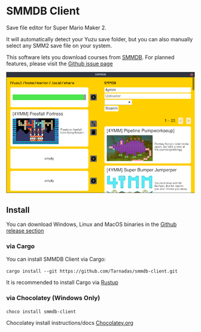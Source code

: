 # SMMDB Client

Save file editor for Super Mario Maker 2.

It will automatically detect your Yuzu save folder, but you can also manually select any SMM2 save file on your system.

This software lets you download courses from [SMMDB](https://smmdb.net).
For planned features, please visit the [Github issue page](https://github.com/Tarnadas/smmdb-client/issues)

![](./assets/screenshot.png)

## Install

You can download Windows, Linux and MacOS binaries in the [Github release section](https://github.com/Tarnadas/smmdb-client/releases)

### via Cargo

You can install SMMDB Client via Cargo:

`cargo install --git https://github.com/Tarnadas/smmdb-client.git`

It is recommended to install Cargo via [Rustup](https://rustup.rs/)

### via Chocolatey (Windows Only)
`choco install smmdb-client`

Chocolatey install instructions/docs [Chocolatey.org](https://chocolatey.org/install)
